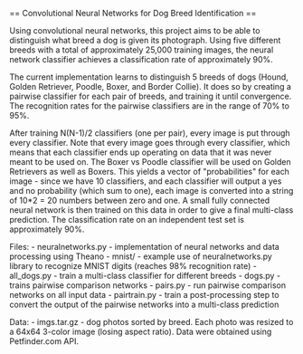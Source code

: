 == Convolutional Neural Networks for Dog Breed Identification ==

Using convolutional neural networks, this project aims to be able to distinguish what breed a dog is given its photograph.  Using five different breeds with a total of approximately
25,000 training images, the neural network classifier achieves a classification rate of approximately 90%. 

The current implementation learns to distinguish 5 breeds of dogs (Hound, Golden Retriever, Poodle, Boxer, and Border Collie). It does
so by creating a pairwise classifier for each pair of breeds, and training it until convergence. The recognition rates for the pairwise classifiers
are in the range of 70% to 95%. 

After training N(N-1)/2 classifiers (one per pair), every image is put through every classifier. Note that every image goes through every classifier,
which means that each classifier ends up operating on data that it was never meant to be used on. The Boxer vs Poodle classifier will be used on Golden Retrievers
as well as Boxers. This yields a vector of "probabilities" for each image - since we have 10 classifiers, and each classifier will output a yes and no probability (which sum to one),
each image is converted into a string of 10\*2 = 20 numbers between zero and one. A small fully connected neural network is then trained on this data in order
to give a final multi-class prediction. The classification rate on an independent test set is approximately 90%.

Files:
    - neuralnetworks.py - implementation of neural networks and data processing using Theano
    - mnist/            - example use of neuralnetworks.py library to recognize MNIST digits (reaches 98% recognition rate)
    - all\_dogs.py      - train a multi-class classifier for different breeds
    - dogs.py           - trains pairwise comparison networks
    - pairs.py          - run pairwise comparison networks on all input data
    - pairtrain.py      - train a post-processing step to convert the output of the pairwise networks into a multi-class prediction

Data:
    - imgs.tar.gz       - dog photos sorted by breed. Each photo was resized to a 64x64 3-color image (losing aspect ratio). Data were obtained using Petfinder.com API.
